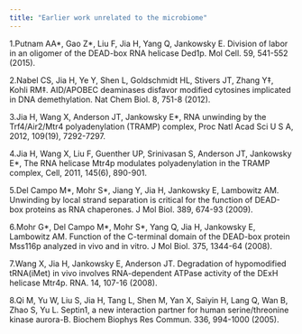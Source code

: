 ```yaml
---
title: "Earlier work unrelated to the microbiome"
---
```


1.Putnam AA*, Gao Z*, Liu F, Jia H, Yang Q, Jankowsky E. Division of labor in an oligomer of the DEAD-box RNA helicase Ded1p. Mol Cell. 59, 541-552 (2015).

2.Nabel CS, Jia H, Ye Y, Shen L, Goldschmidt HL, Stivers JT, Zhang Y‡, Kohli RM‡. AID/APOBEC deaminases disfavor modified cytosines implicated in DNA demethylation. Nat Chem Biol. 8, 751-8 (2012).

3.Jia H, Wang X, Anderson JT, Jankowsky E*, RNA unwinding by the Trf4/Air2/Mtr4 polyadenylation (TRAMP) complex, Proc Natl Acad Sci U S A, 2012, 109(19), 7292-7297.

4.Jia H, Wang X, Liu F, Guenther UP, Srinivasan S, Anderson JT, Jankowsky E*, The RNA helicase Mtr4p modulates polyadenylation in the TRAMP complex, Cell, 2011, 145(6), 890-901.

5.Del Campo M*, Mohr S*, Jiang Y, Jia H, Jankowsky E, Lambowitz AM. Unwinding by local strand separation is critical for the function of DEAD-box proteins as RNA chaperones. J Mol Biol. 389, 674-93 (2009).

6.Mohr G*, Del Campo M*, Mohr S*, Yang Q, Jia H, Jankowsky E, Lambowitz AM. Function of the C-terminal domain of the DEAD-box protein Mss116p analyzed in vivo and in vitro. J Mol Biol. 375, 1344-64 (2008).

7.Wang X, Jia H, Jankowsky E, Anderson JT. Degradation of hypomodified tRNA(iMet) in vivo involves RNA-dependent ATPase activity of the DExH helicase Mtr4p. RNA. 14, 107-16 (2008).

8.Qi M, Yu W, Liu S, Jia H, Tang L, Shen M, Yan X, Saiyin H, Lang Q, Wan B, Zhao S, Yu L. Septin1, a new interaction partner for human serine/threonine kinase aurora-B. Biochem Biophys Res Commun. 336, 994-1000 (2005).